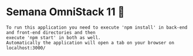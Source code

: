 # Semana OmniStack 11 🚀
    To run this application you need to execute 'npm install' in back-end and front-end directories and then 
    execute 'npm start' in both as well. 
    Automatically the application will open a tab on your browser on localhost:3000/
